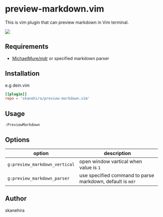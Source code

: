 # preview-markdown.vim
This is vim plugin that can preview markdown in Vim terminal.

![](https://i.imgur.com/ME5HBWP.png)

## Requirements
- [MichaelMure/mdr](https://github.com/MichaelMure/mdr) or specified markdown parser

## Installation
e.g dein.vim

```toml
[[plugin]]
repo = 'skanehira/preview-markdown.vim'
```

## Usage
```vim
:PreviewMarkdown
```

## Options
| option                        | description                                               |
|-------------------------------|-----------------------------------------------------------|
| `g:preview_markdown_vertical` | open window vartical when value is `1`                    |
| `g:preview_markdown_parser`   | use specified command to parse markdown, default is `mdr` |

## Author
skanehira
